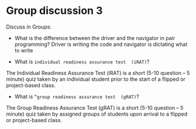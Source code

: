 # Group discussion 3

Discuss in Groups:

- What is the difference between the driver and the navigator in pair programming?
Driver is writing the code and navigator is dictating what to write

- What is `individual readiness assurance test  (iRAT)`?

The Individual Readiness Assurance Test (iRAT) is a short (5-10 question – 5 minute)
quiz taken by an individual student prior to the start of a flipped or project-based class.


- What is `“group readiness assurance test  (gRAT)`?

The Group Readiness Assurance Test (gRAT) is a short (5-10 question – 5 minute) quiz
taken by assigned groups of students upon arrival to a flipped or project-based class.